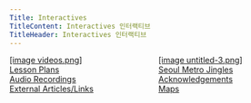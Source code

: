 ```yaml
---
Title: Interactives
TitleContent: Interactives 인터랙티브
TitleHeader: Interactives 인터랙티브
---
```

<style>

.flex-container {
    display: flex;
}

.flex-child {
    flex: 1;
}  

.flex-child:first-child {
    margin-right: 20px;
} 
</style>


<div class="flex-container">

  <div class="flex-child magenta">
    <a href="videos" markdown="1">[image videos.png]</a>
  </div>
  
  <div class="flex-child green">
    <a href="photos" markdown="1">[image untitled-3.png]</a>
  </div>
  
</div>


<div class="flex-container">

  <div class="flex-child magenta">
    <a href="lesson-plans" markdown="1">Lesson Plans</a>
  </div>
  
  <div class="flex-child green">
    <a href="seoul-metro-jingles" markdown="1">Seoul Metro Jingles</a>
  </div>
  
</div>

<div class="flex-container">

  <div class="flex-child magenta">
    <a href="audio-recordings" markdown="1">Audio Recordings</a>
  </div>
  
  <div class="flex-child green">
    <a href="Acknowledgements" markdown="1">Acknowledgements</a>
  </div>
  
</div>

<div class="flex-container">

  <div class="flex-child magenta">
    <a href="external-articles-links" markdown="1">External Articles/Links</a>
  </div>
  
  <div class="flex-child green">
    <a href="maps" markdown="1">Maps</a>
  </div>
  
</div>
